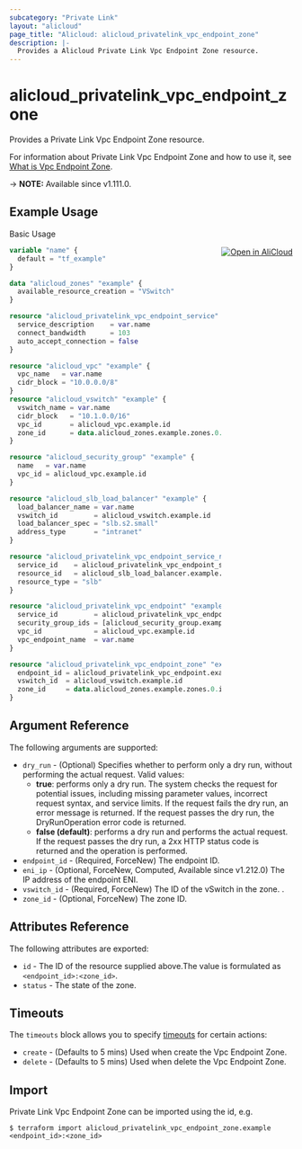 ```yaml
---
subcategory: "Private Link"
layout: "alicloud"
page_title: "Alicloud: alicloud_privatelink_vpc_endpoint_zone"
description: |-
  Provides a Alicloud Private Link Vpc Endpoint Zone resource.
---
```


# alicloud_privatelink_vpc_endpoint_zone

Provides a Private Link Vpc Endpoint Zone resource. 

For information about Private Link Vpc Endpoint Zone and how to use it, see [What is Vpc Endpoint Zone](https://www.alibabacloud.com/help/en/privatelink/latest/api-privatelink-2020-04-15-addzonetovpcendpoint).

-> **NOTE:** Available since v1.111.0.

## Example Usage
<div class="oics-button" style="float: right;margin: 0 0 -40px 0;">
  <a href="https://api.aliyun.com/api-tools/terraform?resource=alicloud_privatelink_vpc_endpoint_zone&exampleId=002be05b-cddb-26ee-e297-a2349d72c10955d7a11d&activeTab=example&spm=docs.r.privatelink_vpc_endpoint_zone.0.002be05bcd" target="_blank">
    <img alt="Open in AliCloud" src="https://img.alicdn.com/imgextra/i1/O1CN01hjjqXv1uYUlY56FyX_!!6000000006049-55-tps-254-36.svg" style="max-height: 44px; margin: 32px auto; max-width: 100%;">
  </a>
</div>

Basic Usage

```terraform
variable "name" {
  default = "tf_example"
}

data "alicloud_zones" "example" {
  available_resource_creation = "VSwitch"
}

resource "alicloud_privatelink_vpc_endpoint_service" "example" {
  service_description    = var.name
  connect_bandwidth      = 103
  auto_accept_connection = false
}

resource "alicloud_vpc" "example" {
  vpc_name   = var.name
  cidr_block = "10.0.0.0/8"
}
resource "alicloud_vswitch" "example" {
  vswitch_name = var.name
  cidr_block   = "10.1.0.0/16"
  vpc_id       = alicloud_vpc.example.id
  zone_id      = data.alicloud_zones.example.zones.0.id
}

resource "alicloud_security_group" "example" {
  name   = var.name
  vpc_id = alicloud_vpc.example.id
}

resource "alicloud_slb_load_balancer" "example" {
  load_balancer_name = var.name
  vswitch_id         = alicloud_vswitch.example.id
  load_balancer_spec = "slb.s2.small"
  address_type       = "intranet"
}

resource "alicloud_privatelink_vpc_endpoint_service_resource" "example" {
  service_id    = alicloud_privatelink_vpc_endpoint_service.example.id
  resource_id   = alicloud_slb_load_balancer.example.id
  resource_type = "slb"
}

resource "alicloud_privatelink_vpc_endpoint" "example" {
  service_id         = alicloud_privatelink_vpc_endpoint_service_resource.example.service_id
  security_group_ids = [alicloud_security_group.example.id]
  vpc_id             = alicloud_vpc.example.id
  vpc_endpoint_name  = var.name
}

resource "alicloud_privatelink_vpc_endpoint_zone" "example" {
  endpoint_id = alicloud_privatelink_vpc_endpoint.example.id
  vswitch_id  = alicloud_vswitch.example.id
  zone_id     = data.alicloud_zones.example.zones.0.id
}
```

## Argument Reference

The following arguments are supported:
* `dry_run` - (Optional) Specifies whether to perform only a dry run, without performing the actual request. Valid values:
  - **true**: performs only a dry run. The system checks the request for potential issues, including missing parameter values, incorrect request syntax, and service limits. If the request fails the dry run, an error message is returned. If the request passes the dry run, the DryRunOperation error code is returned.
  - **false (default)**: performs a dry run and performs the actual request. If the request passes the dry run, a 2xx HTTP status code is returned and the operation is performed.
* `endpoint_id` - (Required, ForceNew) The endpoint ID.
* `eni_ip` - (Optional, ForceNew, Computed, Available since v1.212.0) The IP address of the endpoint ENI.
* `vswitch_id` - (Required, ForceNew) The ID of the vSwitch in the zone. .
* `zone_id` - (Optional, ForceNew) The zone ID.

## Attributes Reference

The following attributes are exported:
* `id` - The ID of the resource supplied above.The value is formulated as `<endpoint_id>:<zone_id>`.
* `status` - The state of the zone. 

## Timeouts

The `timeouts` block allows you to specify [timeouts](https://www.terraform.io/docs/configuration-0-11/resources.html#timeouts) for certain actions:
* `create` - (Defaults to 5 mins) Used when create the Vpc Endpoint Zone.
* `delete` - (Defaults to 5 mins) Used when delete the Vpc Endpoint Zone.

## Import

Private Link Vpc Endpoint Zone can be imported using the id, e.g.

```shell
$ terraform import alicloud_privatelink_vpc_endpoint_zone.example <endpoint_id>:<zone_id>
```